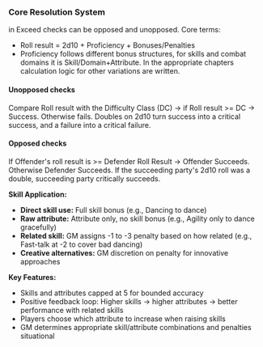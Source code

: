 ### Core Resolution System
in Exceed checks can be opposed and unopposed.
Core terms: 
- Roll result = 2d10 + Proficiency + Bonuses/Penalties
- Proficiency follows different bonus structures, for skills and combat domains it is Skill/Domain+Attribute. In the appropriate chapters calculation logic for other variations are written.

#### Unopposed checks 
Compare Roll result with the Difficulty Class (DC) -> if Roll result >= DC -> Success. Otherwise fails.
Doubles on 2d10 turn success into a critical success, and a failure into a critical failure.
#### Opposed checks
If Offender's roll result is >= Defender Roll Result -> Offender Succeeds. Otherwise Defender Succeeds.
If the succeeding party's 2d10 roll was a double, succeeding party critically succeeds.


**Skill Application:**
- **Direct skill use:** Full skill bonus (e.g., Dancing to dance)
- **Raw attribute:** Attribute only, no skill bonus (e.g., Agility only to dance gracefully)
- **Related skill:** GM assigns -1 to -3 penalty based on how related (e.g., Fast-talk at -2 to cover bad dancing)
- **Creative alternatives:** GM discretion on penalty for innovative approaches

**Key Features:**
- Skills and attributes capped at 5 for bounded accuracy
- Positive feedback loop: Higher skills → higher attributes → better performance with related skills
- Players choose which attribute to increase when raising skills
- GM determines appropriate skill/attribute combinations and penalties situational

